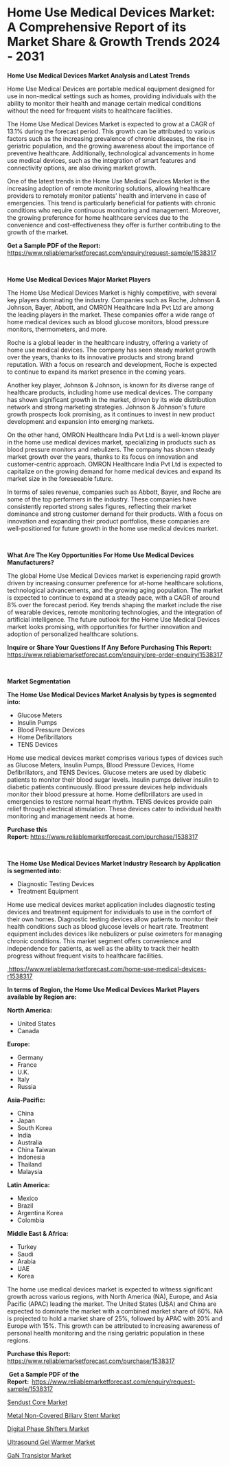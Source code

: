 <p><h1>Home Use Medical Devices Market: A Comprehensive Report of its Market Share & Growth Trends 2024 - 2031</h1></p><p><strong>Home Use Medical Devices Market Analysis and Latest Trends</strong></p>
<p><p>Home Use Medical Devices are portable medical equipment designed for use in non-medical settings such as homes, providing individuals with the ability to monitor their health and manage certain medical conditions without the need for frequent visits to healthcare facilities.</p><p>The Home Use Medical Devices Market is expected to grow at a CAGR of 13.1% during the forecast period. This growth can be attributed to various factors such as the increasing prevalence of chronic diseases, the rise in geriatric population, and the growing awareness about the importance of preventive healthcare. Additionally, technological advancements in home use medical devices, such as the integration of smart features and connectivity options, are also driving market growth.</p><p>One of the latest trends in the Home Use Medical Devices Market is the increasing adoption of remote monitoring solutions, allowing healthcare providers to remotely monitor patients' health and intervene in case of emergencies. This trend is particularly beneficial for patients with chronic conditions who require continuous monitoring and management. Moreover, the growing preference for home healthcare services due to the convenience and cost-effectiveness they offer is further contributing to the growth of the market.</p></p>
<p><strong>Get a Sample PDF of the Report:&nbsp;</strong> <a href="https://www.reliablemarketforecast.com/enquiry/request-sample/1538317">https://www.reliablemarketforecast.com/enquiry/request-sample/1538317</a></p>
<p>&nbsp;</p>
<p><strong>Home Use Medical Devices Major Market Players</strong></p>
<p><p>The Home Use Medical Devices Market is highly competitive, with several key players dominating the industry. Companies such as Roche, Johnson & Johnson, Bayer, Abbott, and OMRON Healthcare India Pvt Ltd are among the leading players in the market. These companies offer a wide range of home medical devices such as blood glucose monitors, blood pressure monitors, thermometers, and more.</p><p>Roche is a global leader in the healthcare industry, offering a variety of home use medical devices. The company has seen steady market growth over the years, thanks to its innovative products and strong brand reputation. With a focus on research and development, Roche is expected to continue to expand its market presence in the coming years.</p><p>Another key player, Johnson & Johnson, is known for its diverse range of healthcare products, including home use medical devices. The company has shown significant growth in the market, driven by its wide distribution network and strong marketing strategies. Johnson & Johnson's future growth prospects look promising, as it continues to invest in new product development and expansion into emerging markets.</p><p>On the other hand, OMRON Healthcare India Pvt Ltd is a well-known player in the home use medical devices market, specializing in products such as blood pressure monitors and nebulizers. The company has shown steady market growth over the years, thanks to its focus on innovation and customer-centric approach. OMRON Healthcare India Pvt Ltd is expected to capitalize on the growing demand for home medical devices and expand its market size in the foreseeable future.</p><p>In terms of sales revenue, companies such as Abbott, Bayer, and Roche are some of the top performers in the industry. These companies have consistently reported strong sales figures, reflecting their market dominance and strong customer demand for their products. With a focus on innovation and expanding their product portfolios, these companies are well-positioned for future growth in the home use medical devices market.</p></p>
<p>&nbsp;</p>
<p><strong>What Are The Key Opportunities For Home Use Medical Devices Manufacturers?</strong></p>
<p><p>The global Home Use Medical Devices market is experiencing rapid growth driven by increasing consumer preference for at-home healthcare solutions, technological advancements, and the growing aging population. The market is expected to continue to expand at a steady pace, with a CAGR of around 8% over the forecast period. Key trends shaping the market include the rise of wearable devices, remote monitoring technologies, and the integration of artificial intelligence. The future outlook for the Home Use Medical Devices market looks promising, with opportunities for further innovation and adoption of personalized healthcare solutions.</p></p>
<p><strong>Inquire or Share Your Questions If Any Before Purchasing This Report:</strong> <a href="https://www.reliablemarketforecast.com/enquiry/pre-order-enquiry/1538317">https://www.reliablemarketforecast.com/enquiry/pre-order-enquiry/1538317</a></p>
<p>&nbsp;</p>
<p><strong>Market Segmentation</strong></p>
<p><strong>The Home Use Medical Devices Market Analysis by types is segmented into:</strong></p>
<p><ul><li>Glucose Meters</li><li>Insulin Pumps</li><li>Blood Pressure Devices</li><li>Home Defibrillators</li><li>TENS Devices</li></ul></p>
<p><p>Home use medical devices market comprises various types of devices such as Glucose Meters, Insulin Pumps, Blood Pressure Devices, Home Defibrillators, and TENS Devices. Glucose meters are used by diabetic patients to monitor their blood sugar levels. Insulin pumps deliver insulin to diabetic patients continuously. Blood pressure devices help individuals monitor their blood pressure at home. Home defibrillators are used in emergencies to restore normal heart rhythm. TENS devices provide pain relief through electrical stimulation. These devices cater to individual health monitoring and management needs at home.</p></p>
<p><strong>Purchase this Report:&nbsp;</strong><a href="https://www.reliablemarketforecast.com/purchase/1538317">https://www.reliablemarketforecast.com/purchase/1538317</a></p>
<p>&nbsp;</p>
<p><strong>The Home Use Medical Devices Market Industry Research by Application is segmented into:</strong></p>
<p><ul><li>Diagnostic Testing Devices</li><li>Treatment Equipment</li></ul></p>
<p><p>Home use medical devices market application includes diagnostic testing devices and treatment equipment for individuals to use in the comfort of their own homes. Diagnostic testing devices allow patients to monitor their health conditions such as blood glucose levels or heart rate. Treatment equipment includes devices like nebulizers or pulse oximeters for managing chronic conditions. This market segment offers convenience and independence for patients, as well as the ability to track their health progress without frequent visits to healthcare facilities.</p></p>
<p><a href="https://www.reliablemarketforecast.com/home-use-medical-devices-r1538317">&nbsp;https://www.reliablemarketforecast.com/home-use-medical-devices-r1538317</a></p>
<p><strong>In terms of Region, the Home Use Medical Devices Market Players available by Region are:</strong></p>
<p>
    <p> <strong> North America: </strong>
        <ul>
            <li>United States</li>
            <li>Canada</li>
        </ul>
        </p> 
    <p> <strong> Europe: </strong>
        <ul>
            <li>Germany</li>
            <li>France</li>
            <li>U.K.</li>
            <li>Italy</li>
            <li>Russia</li>
        </ul>
        </p> 
    <p> <strong> Asia-Pacific: </strong>
        <ul>
            <li>China</li>
            <li>Japan</li>
            <li>South Korea</li>
            <li>India</li>
            <li>Australia</li>
            <li>China Taiwan</li>
            <li>Indonesia</li>
            <li>Thailand</li>
            <li>Malaysia</li>
        </ul>
        </p> 
    <p> <strong> Latin America: </strong>
        <ul>
            <li>Mexico</li>
            <li>Brazil</li>
            <li>Argentina Korea</li>
            <li>Colombia</li>
        </ul>
        </p> 
    <p> <strong> Middle East & Africa: </strong>
        <ul>
            <li>Turkey</li>
            <li>Saudi</li>
            <li>Arabia</li>
            <li>UAE</li>
            <li>Korea</li>
        </ul>
    </p>
    </p>
<p><p>The home use medical devices market is expected to witness significant growth across various regions, with North America (NA), Europe, and Asia Pacific (APAC) leading the market. The United States (USA) and China are expected to dominate the market with a combined market share of 60%. NA is projected to hold a market share of 25%, followed by APAC with 20% and Europe with 15%. This growth can be attributed to increasing awareness of personal health monitoring and the rising geriatric population in these regions.</p></p>
<p><strong>Purchase this Report: </strong><a href="https://www.reliablemarketforecast.com/purchase/1538317">https://www.reliablemarketforecast.com/purchase/1538317</a></p>
<p>&nbsp;<strong>Get a Sample PDF of the Report:&nbsp;&nbsp;</strong><a href="https://www.reliablemarketforecast.com/enquiry/request-sample/1538317">https://www.reliablemarketforecast.com/enquiry/request-sample/1538317</a></p>
<p><strong></strong></p>
<p><p><a href="https://medium.com/@alyciaebert/sendust-core-market-investigation-industry-evolution-and-forecast-till-2031-f81edfb47aac">Sendust Core Market</a></p><p><a href="https://github.com/nusratjahan12006/Market-Research-Report-List-2/blob/main/metal-non-covered-biliary-stent-market.md">Metal Non-Covered Biliary Stent Market</a></p><p><a href="https://medium.com/@bradleyills65767/digital-phase-shifters-market-overview-global-market-trends-and-future-prospects-from-2024-to-2031-123aa0f7adaa">Digital Phase Shifters Market</a></p><p><a href="https://github.com/VincentButlerjXXf/Market-Research-Report-List-1/blob/main/ultrasound-gel-warmer-market.md">Ultrasound Gel Warmer Market</a></p><p><a href="https://medium.com/@amandaexton567/global-gan-transistor-market-size-share-analysis-by-product-type-by-application-by-region-fd2e778fe276">GaN Transistor Market</a></p></p>